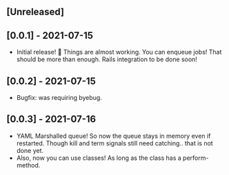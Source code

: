 ## [Unreleased]

## [0.0.1] - 2021-07-15

- Initial release! :tada:
Things are almost working. You can enqueue jobs! That should be more than enough. 
  Rails integration to be done soon!

## [0.0.2] - 2021-07-15

- Bugfix: was requiring byebug. 

## [0.0.3] - 2021-07-16

- YAML Marshalled queue! So now the queue stays in memory even if restarted. Though kill and term signals still need catching.. that is not done yet. 
- Also, now you can use classes! As long as the class has a perform-method. 